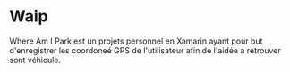 # Waip

Where Am I Park  est un projets personnel en Xamarin ayant pour but d'enregistrer les coordoneé GPS de l'utilisateur afin de l'aidée a retrouver sont véhicule.
